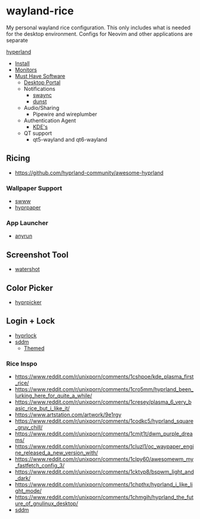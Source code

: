 # wayland-rice
My personal wayland rice configuration. This only includes what is needed for the desktop environment. Configs for Neovim and other applications are separate

[hyperland](https://hyprland.org/)
- [Install](https://wiki.hyprland.org/Getting-Started/Installation/)
- [Monitors](https://wiki.hyprland.org/Configuring/Monitors/)
- [Must Have Software](https://wiki.hyprland.org/Useful-Utilities/Must-have/)
  - [Desktop Portal](https://wiki.hyprland.org/Useful-Utilities/xdg-desktop-portal-hyprland/)
  - Notifications
    - [swaync](https://github.com/ErikReider/SwayNotificationCenter)
    - [dunst](https://github.com/dunst-project/dunst)
  - Audio/Sharing
    - Pipewire and wireplumber
  - Authentication Agent
    - [KDE's](polkit-kde-agent)
  - QT support
    - qt5-wayland and qt6-wayland

## Ricing

- https://github.com/hyprland-community/awesome-hyprland
   
### Wallpaper Support
- [swww](https://github.com/LGFae/swww)
- [hyprpaper](https://github.com/hyprwm/hyprpaper)

### App Launcher
- [anyrun](https://github.com/anyrun-org/anyrun)

## Screenshot Tool
- [watershot](https://github.com/Kirottu/watershot)

## Color Picker
- [hyprpicker](https://github.com/hyprwm/hyprpicker)

## Login + Lock
- [hyprlock](https://github.com/hyprwm/hyprlock)
- [sddm](https://github.com/sddm/sddm)
  - [Themed](https://github.com/Keyitdev/sddm-astronaut-theme/tree/master) 

### Rice Inspo
- https://www.reddit.com/r/unixporn/comments/1cshpoe/kde_plasma_first_rice/ 
- https://www.reddit.com/r/unixporn/comments/1cro5mm/hyprland_been_lurking_here_for_quite_a_while/
- https://www.reddit.com/r/unixporn/comments/1cresey/plasma_6_very_basic_rice_but_i_like_it/
- https://www.artstation.com/artwork/9e1rgy
- https://www.reddit.com/r/unixporn/comments/1codkc5/hyprland_square_gruv_chill/
- https://www.reddit.com/r/unixporn/comments/1cmjt1t/dwm_purple_dreams/
- https://www.reddit.com/r/unixporn/comments/1cluzl1/oc_waypaper_engine_released_a_new_version_with/
- https://www.reddit.com/r/unixporn/comments/1clpy60/awesomewm_my_fastfetch_config_3/
- https://www.reddit.com/r/unixporn/comments/1cktvp8/bspwm_light_and_dark/
- https://www.reddit.com/r/unixporn/comments/1chpthx/hyprland_i_like_light_mode/
- https://www.reddit.com/r/unixporn/comments/1chmgih/hyprland_the_future_of_gnulinux_desktop/
- [sddm](https://www.reddit.com/r/unixporn/comments/1csypoe/sddm_i_found_a_wonderful_sddm_theme_on_github_for/)
